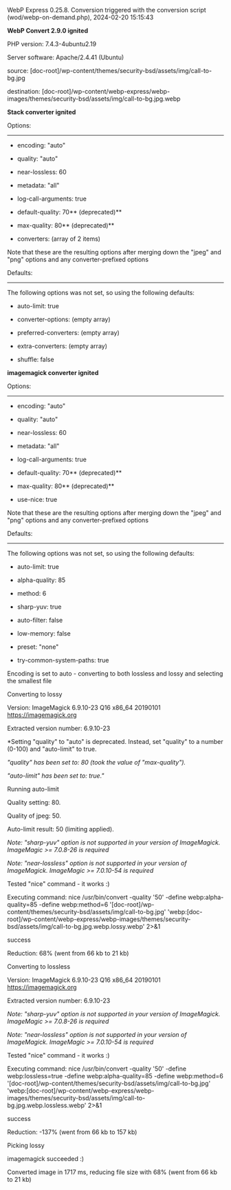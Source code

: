 WebP Express 0.25.8. Conversion triggered with the conversion script (wod/webp-on-demand.php), 2024-02-20 15:15:43

**WebP Convert 2.9.0 ignited** 
PHP version: 7.4.3-4ubuntu2.19
Server software: Apache/2.4.41 (Ubuntu)

source: [doc-root]/wp-content/themes/security-bsd/assets/img/call-to-bg.jpg
destination: [doc-root]/wp-content/webp-express/webp-images/themes/security-bsd/assets/img/call-to-bg.jpg.webp

**Stack converter ignited** 

Options:
------------
- encoding: "auto"
- quality: "auto"
- near-lossless: 60
- metadata: "all"
- log-call-arguments: true
- default-quality: 70** (deprecated)** 
- max-quality: 80** (deprecated)** 
- converters: (array of 2 items)

Note that these are the resulting options after merging down the "jpeg" and "png" options and any converter-prefixed options

Defaults:
------------
The following options was not set, so using the following defaults:
- auto-limit: true
- converter-options: (empty array)
- preferred-converters: (empty array)
- extra-converters: (empty array)
- shuffle: false


**imagemagick converter ignited** 

Options:
------------
- encoding: "auto"
- quality: "auto"
- near-lossless: 60
- metadata: "all"
- log-call-arguments: true
- default-quality: 70** (deprecated)** 
- max-quality: 80** (deprecated)** 
- use-nice: true

Note that these are the resulting options after merging down the "jpeg" and "png" options and any converter-prefixed options

Defaults:
------------
The following options was not set, so using the following defaults:
- auto-limit: true
- alpha-quality: 85
- method: 6
- sharp-yuv: true
- auto-filter: false
- low-memory: false
- preset: "none"
- try-common-system-paths: true

Encoding is set to auto - converting to both lossless and lossy and selecting the smallest file

Converting to lossy
Version: ImageMagick 6.9.10-23 Q16 x86_64 20190101 https://imagemagick.org
Extracted version number: 6.9.10-23
*Setting "quality" to "auto" is deprecated. Instead, set "quality" to a number (0-100) and "auto-limit" to true. 
*"quality" has been set to: 80 (took the value of "max-quality").*
*"auto-limit" has been set to: true."*
Running auto-limit
Quality setting: 80. 
Quality of jpeg: 50. 
Auto-limit result: 50 (limiting applied).
*Note: "sharp-yuv" option is not supported in your version of ImageMagick. ImageMagic >= 7.0.8-26 is required* 
*Note: "near-lossless" option is not supported in your version of ImageMagick. ImageMagic >= 7.0.10-54 is required* 
Tested "nice" command - it works :)
Executing command: nice /usr/bin/convert -quality '50' -define webp:alpha-quality=85 -define webp:method=6 '[doc-root]/wp-content/themes/security-bsd/assets/img/call-to-bg.jpg' 'webp:[doc-root]/wp-content/webp-express/webp-images/themes/security-bsd/assets/img/call-to-bg.jpg.webp.lossy.webp' 2>&1
success
Reduction: 68% (went from 66 kb to 21 kb)

Converting to lossless
Version: ImageMagick 6.9.10-23 Q16 x86_64 20190101 https://imagemagick.org
Extracted version number: 6.9.10-23
*Note: "sharp-yuv" option is not supported in your version of ImageMagick. ImageMagic >= 7.0.8-26 is required* 
*Note: "near-lossless" option is not supported in your version of ImageMagick. ImageMagic >= 7.0.10-54 is required* 
Tested "nice" command - it works :)
Executing command: nice /usr/bin/convert -quality '50' -define webp:lossless=true -define webp:alpha-quality=85 -define webp:method=6 '[doc-root]/wp-content/themes/security-bsd/assets/img/call-to-bg.jpg' 'webp:[doc-root]/wp-content/webp-express/webp-images/themes/security-bsd/assets/img/call-to-bg.jpg.webp.lossless.webp' 2>&1
success
Reduction: -137% (went from 66 kb to 157 kb)

Picking lossy
imagemagick succeeded :)

Converted image in 1717 ms, reducing file size with 68% (went from 66 kb to 21 kb)
